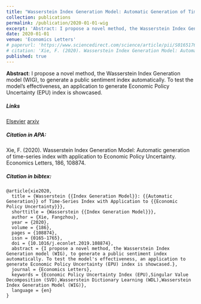 ```yaml
---
title: "Wasserstein Index Generation Model: Automatic Generation of Time-series Index with Application to Economic Policy Uncertainty"
collection: publications
permalink: /publication/2020-01-01-wig
excerpt: 'Abstract: I propose a novel method, the Wasserstein Index Generation model (WIG), to generate a public sentiment index automatically. To test the model’s effectiveness, an application to generate Economic Policy Uncertainty (EPU) index is showcased.'
date: 2020-01-01
venue: 'Economics Letters'
# paperurl: 'https://www.sciencedirect.com/science/article/pii/S0165176519304410'
# citation: 'Xie, F. (2020). Wasserstein Index Generation Model: Automatic generation of time-series index with application to Economic Policy Uncertainty. Economics Letters, 186, 108874.'
published: true
---
```


**Abstract**: I propose a novel method, the Wasserstein Index Generation model
(WIG), to generate a public sentiment index automatically. To test the model’s
effectiveness, an application to generate Economic Policy Uncertainty (EPU)
index is showcased.

##### Links

[Elsevier](https://www.sciencedirect.com/science/article/pii/S0165176519304410)
[arxiv](https://arxiv.org/abs/1908.04369)

##### Citation in APA:

Xie, F. (2020). Wasserstein Index Generation Model: Automatic generation of time-series index with application to Economic Policy Uncertainty. Economics Letters, 186, 108874.

##### Citation in bibtex:

    @article{xie2020,
      title = {Wasserstein {{Index Generation Model}}: {{Automatic Generation}} of Time-Series Index with Application to {{Economic Policy Uncertainty}}},
      shorttitle = {Wasserstein {{Index Generation Model}}},
      author = {Xie, Fangzhou},
      year = {2020},
      volume = {186},
      pages = {108874},
      issn = {0165-1765},
      doi = {10.1016/j.econlet.2019.108874},
      abstract = {I propose a novel method, the Wasserstein Index Generation model (WIG), to generate a public sentiment index automatically. To test the model's effectiveness, an application to generate Economic Policy Uncertainty (EPU) index is showcased.},
      journal = {Economics Letters},
      keywords = {Economic Policy Uncertainty Index (EPU),Singular Value Decomposition (SVD),Wasserstein Dictionary Learning (WDL),Wasserstein Index Generation Model (WIG)},
      language = {en}
    }
